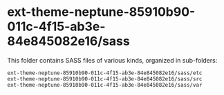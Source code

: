 # ext-theme-neptune-85910b90-011c-4f15-ab3e-84e845082e16/sass

This folder contains SASS files of various kinds, organized in sub-folders:

    ext-theme-neptune-85910b90-011c-4f15-ab3e-84e845082e16/sass/etc
    ext-theme-neptune-85910b90-011c-4f15-ab3e-84e845082e16/sass/src
    ext-theme-neptune-85910b90-011c-4f15-ab3e-84e845082e16/sass/var
